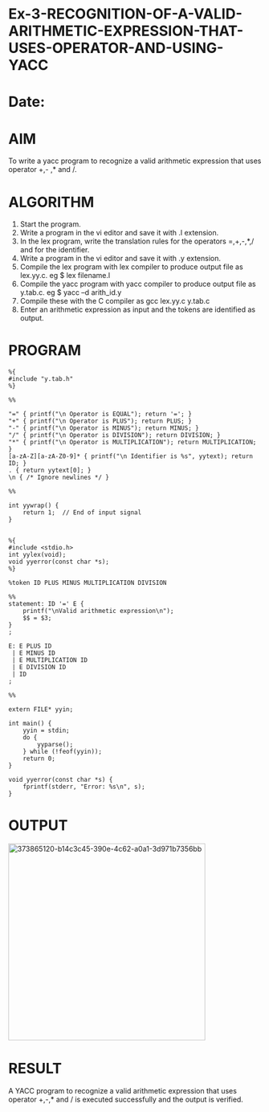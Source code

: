 # Ex-3-RECOGNITION-OF-A-VALID-ARITHMETIC-EXPRESSION-THAT-USES-OPERATOR-AND-USING-YACC
# Date:
# AIM
To write a yacc program to recognize a valid arithmetic expression that uses operator +,- ,* and /.
# ALGORITHM
1.	Start the program.
2.	Write a program in the vi editor and save it with .l extension.
3.	In the lex program, write the translation rules for the operators =,+,-,*,/ and for the identifier.
4.	Write a program in the vi editor and save it with .y extension.
5.	Compile the lex program with lex compiler to produce output file as lex.yy.c. eg $ lex filename.l
6.	Compile the yacc program with yacc compiler to produce output file as y.tab.c. eg $ yacc –d arith_id.y
7.	Compile these with the C compiler as gcc lex.yy.c y.tab.c
8.	Enter an arithmetic expression as input and the tokens are identified as output.
# PROGRAM
~~~
%{
#include "y.tab.h"
%}

%%

"=" { printf("\n Operator is EQUAL"); return '='; }
"+" { printf("\n Operator is PLUS"); return PLUS; }
"-" { printf("\n Operator is MINUS"); return MINUS; }
"/" { printf("\n Operator is DIVISION"); return DIVISION; }
"*" { printf("\n Operator is MULTIPLICATION"); return MULTIPLICATION; }
[a-zA-Z][a-zA-Z0-9]* { printf("\n Identifier is %s", yytext); return ID; }
. { return yytext[0]; }
\n { /* Ignore newlines */ }

%%

int yywrap() {
    return 1;  // End of input signal
}
~~~

~~~

%{
#include <stdio.h>
int yylex(void);
void yyerror(const char *s);
%}

%token ID PLUS MINUS MULTIPLICATION DIVISION

%%
statement: ID '=' E {
    printf("\nValid arithmetic expression\n");
    $$ = $3;
}
;

E: E PLUS ID
 | E MINUS ID
 | E MULTIPLICATION ID
 | E DIVISION ID
 | ID
;

%%

extern FILE* yyin;

int main() {
    yyin = stdin;
    do {
        yyparse();
    } while (!feof(yyin));
    return 0;
}

void yyerror(const char *s) {
    fprintf(stderr, "Error: %s\n", s);
}

~~~


# OUTPUT

<img width="392" alt="373865120-b14c3c45-390e-4c62-a0a1-3d971b7356bb" src="https://github.com/user-attachments/assets/0c631f1d-6b4b-4cdc-b176-e6eb7fbb2423">

# RESULT
A YACC program to recognize a valid arithmetic expression that uses operator +,-,* and / is executed successfully and the output is verified.
